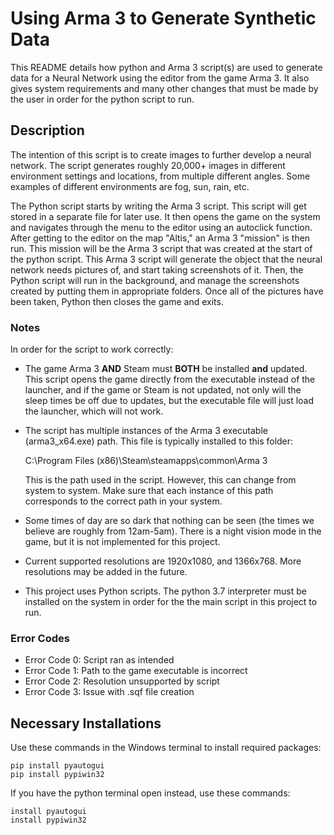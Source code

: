 # Using Arma 3 to Generate Synthetic Data

This README details how python and Arma 3 script(s) are used to
generate data for a Neural Network using the editor from the
game Arma 3. It also gives system requirements and many 
other changes that must be made by the user in order for the
python script to run.

## Description
The intention of this script is to create images to further 
develop a neural network. The script generates roughly 
20,000+ images in different environment settings and locations,
from multiple different angles. Some examples of different 
environments are fog, sun, rain, etc.

The Python script starts by writing the Arma 3 script. This
script will get stored in a separate file for later use. It
then opens the game on the system and navigates through the
menu to the editor using an autoclick function. After getting
to the editor on the map "Altis," an Arma 3 "mission" is then
run. This mission will be the Arma 3 script that was created at the
start of the python script. This Arma 3 script will generate the object that the neural
network needs pictures of, and start taking screenshots of it.
Then, the Python script will run in the background, and
manage the screenshots created by putting them in 
appropriate folders. Once all of the pictures have been taken,
Python then closes the game and exits.

### Notes
In order for the script to work correctly:
- The game Arma 3 **AND** Steam must **BOTH** be installed **and** updated. 
This script opens the game directly from the executable instead 
of the launcher, and if the game or Steam is not updated, 
not only will the sleep times be off due to updates, but the
executable file will just load the launcher, which will not
work.
- The script has multiple instances of the Arma 3 executable 
(arma3_x64.exe) path. This file is typically installed to this
folder:
 
    C:\Program Files (x86)\Steam\steamapps\common\Arma 3

  This is the path used in the script. However, this can 
  change from system to system. Make sure that each instance of 
  this path corresponds to the correct path in your system.
 
- Some times of day are so dark that nothing can be seen
(the times we believe are roughly from 12am-5am). There is
a night vision mode in the game, but it is not implemented
for this project.
- Current supported resolutions are 1920x1080, and 1366x768.
More resolutions may be added in the future.
- This project uses Python scripts. The python 3.7 interpreter
must be installed on the system in order for the the main
script in this project to run.

### Error Codes
- Error Code 0: Script ran as intended
- Error Code 1: Path to the game executable is incorrect
- Error Code 2: Resolution unsupported by script
- Error Code 3: Issue with .sqf file creation

## Necessary Installations
Use these commands in the Windows terminal to install required
packages:

```windows
pip install pyautogui
pip install pypiwin32
```

If you have the python terminal open instead, use these commands:

```
install pyautogui
install pypiwin32
```

